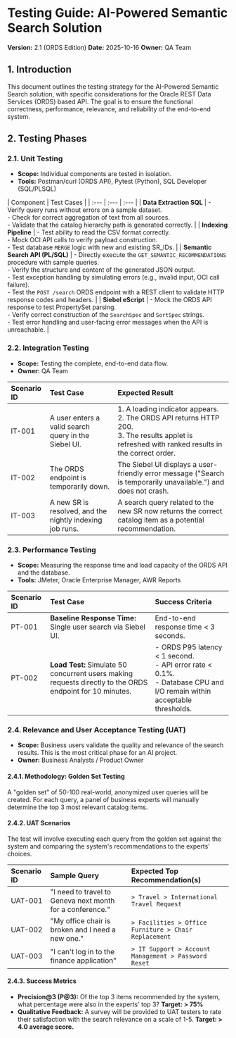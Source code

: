 # Testing Guide: AI-Powered Semantic Search Solution

**Version:** 2.1 (ORDS Edition)
**Date:** 2025-10-16
**Owner:** QA Team

## 1. Introduction
This document outlines the testing strategy for the AI-Powered Semantic Search solution, with specific considerations for the Oracle REST Data Services (ORDS) based API. The goal is to ensure the functional correctness, performance, relevance, and reliability of the end-to-end system.

## 2. Testing Phases

### 2.1. Unit Testing
* **Scope:** Individual components are tested in isolation.
* **Tools:** Postman/curl (ORDS API), Pytest (Python), SQL Developer (SQL/PLSQL)

| Component | Test Cases |
| :--- | :--- | :--- |
| **Data Extraction SQL** | - Verify query runs without errors on a sample dataset.<br>- Check for correct aggregation of text from all sources.<br>- Validate that the catalog hierarchy path is generated correctly. |
| **Indexing Pipeline** | - Test ability to read the CSV format correctly.<br>- Mock OCI API calls to verify payload construction.<br>- Test database `MERGE` logic with new and existing SR_IDs. |
| **Semantic Search API (PL/SQL)** | - Directly execute the `GET_SEMANTIC_RECOMMENDATIONS` procedure with sample queries.<br>- Verify the structure and content of the generated JSON output.<br>- Test exception handling by simulating errors (e.g., invalid input, OCI call failure).<br>- Test the `POST /search` ORDS endpoint with a REST client to validate HTTP response codes and headers. |
| **Siebel eScript** | - Mock the ORDS API response to test PropertySet parsing.<br>- Verify correct construction of the `SearchSpec` and `SortSpec` strings.<br>- Test error handling and user-facing error messages when the API is unreachable. |

### 2.2. Integration Testing
* **Scope:** Testing the complete, end-to-end data flow.
* **Owner:** QA Team

| Scenario ID | Test Case | Expected Result |
| :--- | :--- | :--- |
| IT-001 | A user enters a valid search query in the Siebel UI. | 1. A loading indicator appears.<br>2. The ORDS API returns HTTP 200.<br>3. The results applet is refreshed with ranked results in the correct order. |
| IT-002 | The ORDS endpoint is temporarily down. | The Siebel UI displays a user-friendly error message ("Search is temporarily unavailable.") and does not crash. |
| IT-003 | A new SR is resolved, and the nightly indexing job runs. | A search query related to the new SR now returns the correct catalog item as a potential recommendation. |

### 2.3. Performance Testing
* **Scope:** Measuring the response time and load capacity of the ORDS API and the database.
* **Tools:** JMeter, Oracle Enterprise Manager, AWR Reports

| Scenario ID | Test Case | Success Criteria |
| :--- | :--- | :--- |
| PT-001 | **Baseline Response Time:** Single user search via Siebel UI. | End-to-end response time < 3 seconds. |
| PT-002 | **Load Test:** Simulate 50 concurrent users making requests directly to the ORDS endpoint for 10 minutes. | - ORDS P95 latency < 1 second.<br>- API error rate < 0.1%.<br>- Database CPU and I/O remain within acceptable thresholds. |

### 2.4. Relevance and User Acceptance Testing (UAT)
* **Scope:** Business users validate the quality and relevance of the search results. This is the most critical phase for an AI project.
* **Owner:** Business Analysts / Product Owner

#### 2.4.1. Methodology: Golden Set Testing
A "golden set" of 50-100 real-world, anonymized user queries will be created. For each query, a panel of business experts will manually determine the top 3 most relevant catalog items.

#### 2.4.2. UAT Scenarios
The test will involve executing each query from the golden set against the system and comparing the system's recommendations to the experts' choices.

| Scenario ID | Sample Query | Expected Top Recommendation(s) |
| :--- | :--- | :--- |
| UAT-001 | "I need to travel to Geneva next month for a conference." | `> Travel > International Travel Request` |
| UAT-002 | "My office chair is broken and I need a new one." | `> Facilities > Office Furniture > Chair Replacement` |
| UAT-003 | "I can't log in to the finance application" | `> IT Support > Account Management > Password Reset` |

#### 2.4.3. Success Metrics
* **Precision@3 (P@3):** Of the top 3 items recommended by the system, what percentage were also in the experts' top 3? **Target: > 75%**
* **Qualitative Feedback:** A survey will be provided to UAT testers to rate their satisfaction with the search relevance on a scale of 1-5. **Target: > 4.0 average score.**
